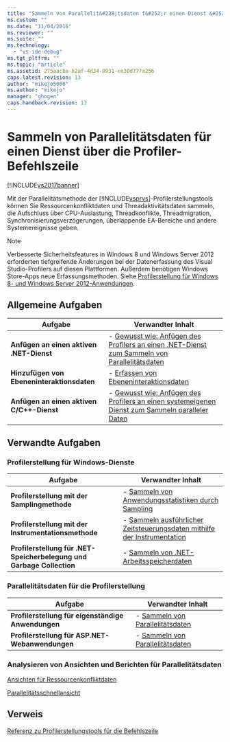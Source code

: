 ```yaml
---
title: "Sammeln von Parallelit&#228;tsdaten f&#252;r einen Dienst &#252;ber die Profiler-Befehlszeile | Microsoft Docs"
ms.custom: ""
ms.date: "11/04/2016"
ms.reviewer: ""
ms.suite: ""
ms.technology: 
  - "vs-ide-debug"
ms.tgt_pltfrm: ""
ms.topic: "article"
ms.assetid: 275aacba-b2af-4d34-8931-ee30d777a256
caps.latest.revision: 13
author: "mikejo5000"
ms.author: "mikejo"
manager: "ghogen"
caps.handback.revision: 13
---
```

# Sammeln von Parallelit&#228;tsdaten f&#252;r einen Dienst &#252;ber die Profiler-Befehlszeile
[!INCLUDE[vs2017banner](../code-quality/includes/vs2017banner.md)]

Mit der Parallelitätsmethode der [!INCLUDE[vsprvs](../code-quality/includes/vsprvs_md.md)]\-Profilerstellungstools können Sie Ressourcenkonfliktdaten und Threadaktivitätsdaten sammeln, die Aufschluss über CPU\-Auslastung, Threadkonflikte, Threadmigration, Synchronisierungsverzögerungen, überlappende EA\-Bereiche und andere Systemereignisse geben.  
  
> [!NOTE]
>  Verbesserte Sicherheitsfeatures in Windows 8 und Windows Server 2012 erforderten tiefgreifende Änderungen bei der Datenerfassung des Visual Studio\-Profilers auf diesen Plattformen.  Außerdem benötigen Windows Store\-Apps neue Erfassungsmethoden.  Siehe [Profilerstellung für Windows 8\- und Windows Server 2012\-Anwendungen](../profiling/performance-tools-on-windows-8-and-windows-server-2012-applications.md).  
  
## Allgemeine Aufgaben  
  
|Aufgabe|Verwandter Inhalt|  
|-------------|-----------------------|  
|**Anfügen an einen aktiven .NET\-Dienst**|-   [Gewusst wie: Anfügen des Profilers an einen .NET\-Dienst zum Sammeln von Parallelitätsdaten](../profiling/how-to-attach-the-profiler-to-a-dotnet-service-to-collect-concurrency-data-by-using-the-command-line.md)|  
|**Hinzufügen von Ebeneninteraktionsdaten**|-   [Erfassen von Ebeneninteraktionsdaten](../profiling/adding-tier-interaction-data-from-the-command-line.md)|  
|**Anfügen an einen aktiven C\/C\+\+\-Dienst**|-   [Gewusst wie: Anfügen des Profilers an einen systemeigenen Dienst zum Sammeln paralleler Daten](../profiling/how-to-attach-the-profiler-to-a-native-service-to-collect-concurrency-data-by-using-the-command-line.md)|  
  
## Verwandte Aufgaben  
  
### Profilerstellung für Windows\-Dienste  
  
|Aufgabe|Verwandter Inhalt|  
|-------------|-----------------------|  
|**Profilerstellung mit der Samplingmethode**|-   [Sammeln von Anwendungsstatistiken durch Sampling](../profiling/collecting-application-statistics-for-services-by-using-the-profiler-sampling-method.md)|  
|**Profilerstellung mit der Instrumentationsmethode**|-   [Sammeln ausführlicher Zeitsteuerungsdaten mithilfe der Instrumentation](../profiling/collecting-detailed-timing-data-for-services-by-using-the-instrumentation-method-from-the-profiler-command-line.md)|  
|**Profilerstellung für .NET\-Speicherbelegung und Garbage Collection**|-   [Sammeln von .NET\-Arbeitsspeicherdaten](../profiling/collecting-memory-data-from-dotnet-framework-services-by-using-the-profiler-command-line.md)|  
  
### Parallelitätsdaten für die Profilerstellung  
  
|Aufgabe|Verwandter Inhalt|  
|-------------|-----------------------|  
|**Profilerstellung für eigenständige Anwendungen**|-   [Sammeln von Parallelitätsdaten](../profiling/collecting-concurrency-data-for-stand-alone-applications-by-using-the-profiler-command-line.md)|  
|**Profilerstellung für ASP.NET\-Webanwendungen**|-   [Sammeln von Parallelitätsdaten](../profiling/collecting-concurrency-data-for-an-aspnet-web-application-using-the-profiler-command-line.md)|  
  
### Analysieren von Ansichten und Berichten für Parallelitätsdaten  
 [Ansichten für Ressourcenkonfliktdaten](../profiling/resource-contention-data-views.md)  
  
 [Parallelitätsschnellansicht](../profiling/concurrency-visualizer.md)  
  
## Verweis  
 [Referenz zu Profilerstellungstools für die Befehlszeile](../profiling/command-line-profiling-tools-reference.md)